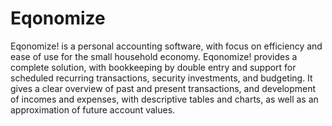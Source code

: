 # Eqonomize
Eqonomize! is a personal accounting software, with focus on efficiency and ease of use for the small household economy. Eqonomize! provides a complete solution, with bookkeeping by double entry and support for scheduled recurring transactions, security investments, and budgeting. It gives a clear overview of past and present transactions, and development of incomes and expenses, with descriptive tables and charts, as well as an approximation of future account values.